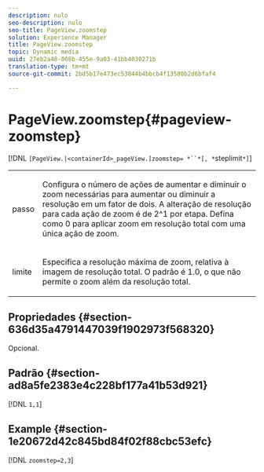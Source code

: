 ```yaml
---
description: nulo
seo-description: nulo
seo-title: PageView.zoomstep
solution: Experience Manager
title: PageView.zoomstep
topic: Dynamic media
uuid: 27eb2a48-008b-455e-9a03-41bb4030271b
translation-type: tm+mt
source-git-commit: 2bd5b17e473ec53844b4bbcb4f13580b2d6bfaf4

---
```



# PageView.zoomstep{#pageview-zoomstep}

[!DNL `[PageView.|<containerId>_pageView.]zoomstep= *``*[, *`steplimit`*]`]

<table id="table_82C9252157DB41B5B98505855975D2F5"> 
 <tbody> 
  <tr> 
   <td colname="col1"> <p> <span class="codeph"><span class="varname"> passo</span></span> </p> </td> 
   <td colname="col2"> <p> Configura o número de ações de aumentar e diminuir o zoom necessárias para aumentar ou diminuir a resolução em um fator de dois. A alteração de resolução para cada ação de zoom é de 2^1 por etapa. Defina como <span class="codeph"> 0</span> para aplicar zoom em resolução total com uma única ação de zoom. </p> </td> 
  </tr> 
  <tr> 
   <td colname="col1"> <p><span class="codeph"><span class="varname"> limite</span></span> </p> </td> 
   <td colname="col2"> <p> Especifica a resolução máxima de zoom, relativa à imagem de resolução total. O padrão é <span class="codeph"> 1.0</span>, o que não permite o zoom além da resolução total. </p> </td> 
  </tr> 
 </tbody> 
</table>

## Propriedades {#section-636d35a4791447039f1902973f568320}

Opcional.

## Padrão {#section-ad8a5fe2383e4c228bf177a41b53d921}

[!DNL `1,1`]

## Example {#section-1e20672d42c845bd84f02f88cbc53efc}

[!DNL `zoomstep=2,3`]
